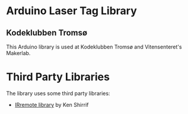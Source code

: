 # Arduino Laser Tag Library
## Kodeklubben Tromsø

This Arduino library is used at Kodeklubben Tromsø and Vitensenteret's Makerlab.


# Third Party Libraries
The library uses some third party libraries:
- [IRremote library](https://github.com/z3t0/Arduino-IRremote) by Ken Shirrif



